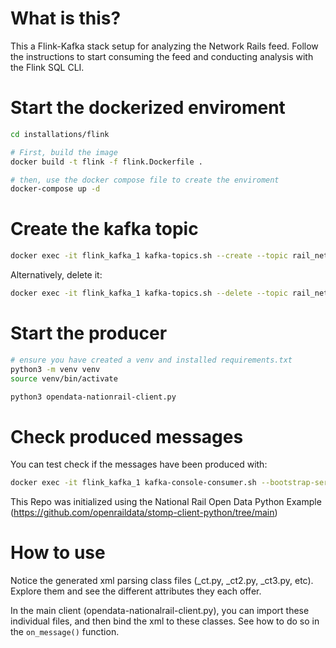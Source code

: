 What is this?
=====================================

This a Flink-Kafka stack setup for analyzing the Network Rails feed. Follow the instructions to start consuming the feed and conducting analysis with the Flink SQL CLI.


Start the dockerized enviroment
=====================================

```bash
cd installations/flink

# First, build the image
docker build -t flink -f flink.Dockerfile .

# then, use the docker compose file to create the enviroment
docker-compose up -d
```

Create the kafka topic
===================================

```bash
docker exec -it flink_kafka_1 kafka-topics.sh --create --topic rail_network  --bootstrap-server flink_kafka_1:9093
```

Alternatively, delete it:

```bash
docker exec -it flink_kafka_1 kafka-topics.sh --delete --topic rail_network  --bootstrap-server flink_kafka_1:9093
```

Start the producer
======================================

```bash
# ensure you have created a venv and installed requirements.txt
python3 -m venv venv
source venv/bin/activate

python3 opendata-nationrail-client.py
```

Check produced messages
=====================================

You can test check if the messages have been produced with:

```bash
docker exec -it flink_kafka_1 kafka-console-consumer.sh --bootstrap-server flink_kafka_1:9093 --topic rail_network --from-beginning
```

This Repo was initialized using the National Rail Open Data Python Example (https://github.com/openraildata/stomp-client-python/tree/main)

How to use 
======================================

Notice the generated xml parsing class files (_ct.py, _ct2.py, _ct3.py, etc). Explore them and see the different attributes they each offer.

In the main client (opendata-nationalrail-client.py), you can import these individual files, and then bind the xml to these classes. See how to do so in the `on_message()` function.
